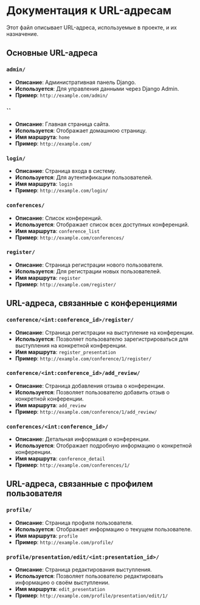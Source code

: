 # Документация к URL-адресам

Этот файл описывает URL-адреса, используемые в проекте, и их назначение.

## Основные URL-адреса

### `admin/`
- **Описание**: Административная панель Django.
- **Используется**: Для управления данными через Django Admin.
- **Пример**: `http://example.com/admin/`

### ``
- **Описание**: Главная страница сайта.
- **Используется**: Отображает домашнюю страницу.
- **Имя маршрута**: `home`
- **Пример**: `http://example.com/`

### `login/`
- **Описание**: Страница входа в систему.
- **Используется**: Для аутентификации пользователей.
- **Имя маршрута**: `login`
- **Пример**: `http://example.com/login/`

### `conferences/`
- **Описание**: Список конференций.
- **Используется**: Отображает список всех доступных конференций.
- **Имя маршрута**: `conference_list`
- **Пример**: `http://example.com/conferences/`

### `register/`
- **Описание**: Страница регистрации нового пользователя.
- **Используется**: Для регистрации новых пользователей.
- **Имя маршрута**: `register`
- **Пример**: `http://example.com/register/`

## URL-адреса, связанные с конференциями

### `conference/<int:conference_id>/register/`
- **Описание**: Страница регистрации на выступление на конференции.
- **Используется**: Позволяет пользователю зарегистрироваться для выступления на конкретной конференции.
- **Имя маршрута**: `register_presentation`
- **Пример**: `http://example.com/conference/1/register/`

### `conference/<int:conference_id>/add_review/`
- **Описание**: Страница добавления отзыва о конференции.
- **Используется**: Позволяет пользователю добавить отзыв о конкретной конференции.
- **Имя маршрута**: `add_review`
- **Пример**: `http://example.com/conference/1/add_review/`

### `conferences/<int:conference_id>/`
- **Описание**: Детальная информация о конференции.
- **Используется**: Отображает подробную информацию о конкретной конференции.
- **Имя маршрута**: `conference_detail`
- **Пример**: `http://example.com/conferences/1/`

## URL-адреса, связанные с профилем пользователя

### `profile/`
- **Описание**: Страница профиля пользователя.
- **Используется**: Отображает информацию о текущем пользователе.
- **Имя маршрута**: `profile`
- **Пример**: `http://example.com/profile/`

### `profile/presentation/edit/<int:presentation_id>/`
- **Описание**: Страница редактирования выступления.
- **Используется**: Позволяет пользователю редактировать информацию о своём выступлении.
- **Имя маршрута**: `edit_presentation`
- **Пример**: `http://example.com/profile/presentation/edit/1/`
